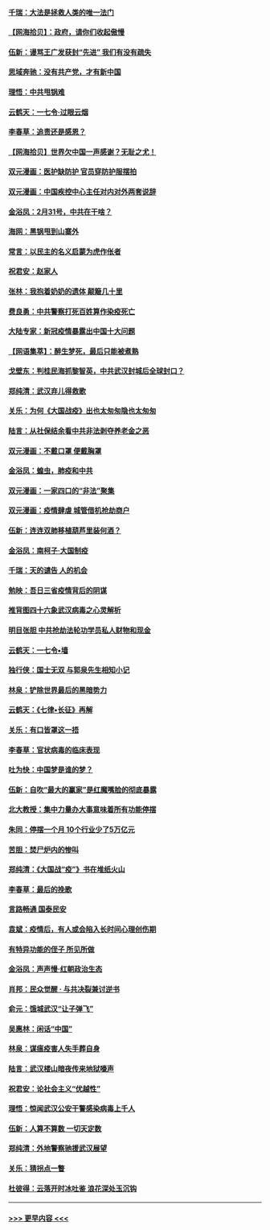 #### [千瑞：大法是拯救人类的唯一法门](../pages/nsc993/n11927637.md?t=03101102) 
#### [【网海拾贝】：政府，请你们收起傲慢](../pages/nsc993/n11926932.md?t=03101102) 
#### [伍新：谩骂王广发获封“先进” 我们有没有疏失](../pages/nsc993/n11926101.md?t=03101102) 
#### [思域奔驰：没有共产党，才有新中国](../pages/nsc993/n11926058.md?t=03101102) 
#### [理悟：中共甩锅难](../pages/nsc993/n11925355.md?t=03101102) 
#### [云鹤天：一七令·过眼云烟](../pages/nsc993/n11925284.md?t=03101102) 
#### [李春草：追责还是感恩？](../pages/nsc993/n11925274.md?t=03101102) 
#### [【网海拾贝】世界欠中国一声感谢？无耻之尤！](../pages/nsc993/n11925239.md?t=03101102) 
#### [双元漫画：医护缺防护 官员穿防护服摆拍](../pages/nsc993/n11923899.md?t=03101102) 
#### [双元漫画：中国疾控中心主任对内对外两套说辞](../pages/nsc993/n11921994.md?t=03101102) 
#### [金浴凤：2月31号，中共在干啥？](../pages/nsc993/n11922706.md?t=03101102) 
#### [海网：黑锅甩到山寨外](../pages/nsc993/n11922688.md?t=03101102) 
#### [常言：以民主的名义启蒙为虎作伥者](../pages/nsc993/n11922217.md?t=03101102) 
#### [祝君安：赵家人](../pages/nsc993/n11922209.md?t=03101102) 
#### [张林：我抱着奶奶的遗体 颠簸几十里](../pages/nsc993/n11920945.md?t=03101102) 
#### [费良勇：中共警察打死百姓算作染疫死亡](../pages/nsc993/n11919264.md?t=03101102) 
#### [大陆专家：新冠疫情暴露出中国十大问题](../pages/nsc993/n11919187.md?t=03101102) 
#### [【网语集萃】：醉生梦死，最后只能被煮熟](../pages/nsc993/n11918994.md?t=03101102) 
#### [戈壁东：判桂民海抓黎智英，中共武汉封城后全球封口？](../pages/nsc993/n11917982.md?t=03101102) 
#### [郑纯清：武汉弃儿得救歌](../pages/nsc993/n11917881.md?t=03101102) 
#### [关乐：为何《大国战疫》出也太匆匆隐也太匆匆](../pages/nsc993/n11917792.md?t=03101102) 
#### [陆言：从社保结余看中共非法剥夺养老金之恶](../pages/nsc993/n11917084.md?t=03101102) 
#### [双元漫画：不戴口罩 便戴胸罩](../pages/nsc993/n11916447.md?t=03101102) 
#### [金浴凤：蝗虫，肺疫和中共](../pages/nsc993/n11916904.md?t=03101102) 
#### [双元漫画：一家四口的“非法”聚集](../pages/nsc993/n11916378.md?t=03101102) 
#### [双元漫画：疫情肆虐 城管借机抢劫商户](../pages/nsc993/n11916310.md?t=03101102) 
#### [伍新：连连双肺移植葫芦里装何酒？](../pages/nsc993/n11913667.md?t=03101102) 
#### [金浴凤：南柯子·大国制疫](../pages/nsc993/n11913657.md?t=03101102) 
#### [千瑞：天的谴告  人的机会](../pages/nsc993/n11913309.md?t=03101102) 
#### [勉映：吾日三省疫情背后的阴谋](../pages/nsc993/n11913079.md?t=03101102) 
#### [推背图四十六象武汉病毒之心灵解析](../pages/nsc993/n11911761.md?t=03101102) 
#### [明目张胆 中共抢劫法轮功学员私人财物和现金](../pages/nsc993/n11910262.md?t=03101102) 
#### [云鹤天：一七令▪墙](../pages/nsc993/n11910627.md?t=03101102) 
#### [独行侠：国士无双 与郭泉先生相知小记](../pages/nsc993/n11910613.md?t=03101102) 
#### [林泉：铲除世界最后的黑暗势力](../pages/nsc993/n11909320.md?t=03101102) 
#### [云鹤天：《七律▪长征》再解](../pages/nsc993/n11909327.md?t=03101102) 
#### [关乐：有口皆罩这一捂](../pages/nsc993/n11908393.md?t=03101102) 
#### [李春草：官状病毒的临床表现](../pages/nsc993/n11908339.md?t=03101102) 
#### [吐为快：中国梦是谁的梦？](../pages/nsc993/n11906564.md?t=03101102) 
#### [伍新：自吹“最大的赢家”是红魔嘴脸的彻底暴露](../pages/nsc993/n11906407.md?t=03101102) 
#### [北大教授：集中力量办大事意味着所有功能停摆](../pages/nsc993/n11904800.md?t=03101102) 
#### [朱同：停摆一个月 10个行业少了5万亿元](../pages/nsc993/n11904498.md?t=03101102) 
#### [苦胆：焚尸炉内的惨叫](../pages/nsc993/n11904479.md?t=03101102) 
#### [郑纯清：《大国战“疫”》书在堆纸火山](../pages/nsc993/n11904450.md?t=03101102) 
#### [李春草：最后的挽歌](../pages/nsc993/n11904441.md?t=03101102) 
#### [言路畅通 国泰民安](../pages/nsc993/n11904222.md?t=03101102) 
#### [袁斌：疫情后，有人或会陷入长时间心理创伤期](../pages/nsc993/n11901514.md?t=03101102) 
#### [有特异功能的侄子 所见所做](../pages/nsc993/n11901154.md?t=03101102) 
#### [金浴凤：声声慢‧红朝政治生态](../pages/nsc993/n11899553.md?t=03101102) 
#### [肖邦：民众觉醒 · 与共决裂兼讨逆书](../pages/nsc993/n11898435.md?t=03101102) 
#### [俞元：饿城武汉“让子弹飞”](../pages/nsc993/n11898344.md?t=03101102) 
#### [吴惠林：闲话“中国”](../pages/nsc993/n11898182.md?t=03101102) 
#### [林泉：谋瘟疫害人失手葬自身](../pages/nsc993/n11897892.md?t=03101102) 
#### [陆言：武汉楼山暗夜传来地狱嚎声](../pages/nsc993/n11897033.md?t=03101102) 
#### [祝君安：论社会主义“优越性”](../pages/nsc993/n11897005.md?t=03101102) 
#### [理悟：惊闻武汉公安干警感染病毒上千人](../pages/nsc993/n11896947.md?t=03101102) 
#### [伍新：人算不算数 一切天定数](../pages/nsc993/n11893372.md?t=03101102) 
#### [郑纯清：外地警察驰援武汉展望](../pages/nsc993/n11893115.md?t=03101102) 
#### [关乐：猜拐点一瞥](../pages/nsc993/n11893020.md?t=03101102) 
#### [杜彼得：云落开时冰吐鉴 浪花深处玉沉钩](../pages/nsc993/n11892107.md?t=03101102) 

----
#### [ >>> 更早内容 <<< ](../indexes/nsc993-earlier.md)
